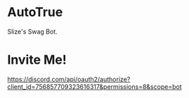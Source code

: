 # AutoTrue
Slize's Swag Bot.

# Invite Me!
https://discord.com/api/oauth2/authorize?client_id=756857709323616317&permissions=8&scope=bot
